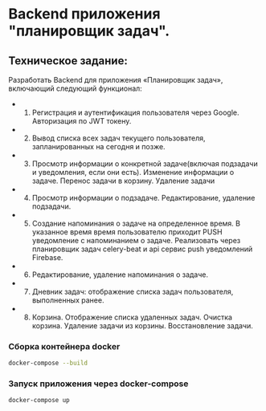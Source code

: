 # Backend приложения "планировщик задач". 

## Техническое задание:
Разработать Backend для приложения «Планировщик задач», включающий следующий функционал:

  - 1. Регистрация и аутентификация пользователя через Google. Авторизация по JWT токену.
  - 2.  Вывод списка всех задач текущего пользователя, запланированных на сегодня и позже.
  - 3. Просмотр информации о конкретной задаче(включая подзадачи и уведомления, если они есть). Изменение информации о задаче. Перенос задачи в корзину. Удаление задачи
  - 4. Просмотр информации о подзадаче. Редактирование, удаление подзадачи.
  - 5. Создание напоминания о задаче на определенное время. В указанное время время пользователю приходит PUSH уведомление с напоминанием о задаче. Реализовать через планировщик задач celery-beat и api сервис push уведомлений Firebase. 
  - 6. Редактирование, удаление напоминания о задаче.
  - 7. Дневник задач: отображение списка задач пользователя, выполненных ранее.
  - 8. Корзина. Отображение списка удаленных задач. Очистка корзина. Удаление задачи из корзины. Восстановление задачи.
  

### Сборка контейнера docker

```bash
docker-compose --build
```

### Запуск приложения через docker-compose

```bash
docker-compose up
```
